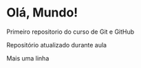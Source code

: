 # Olá, Mundo!
 Primeiro repositorio do curso de Git e GitHub

Repositório atualizado durante aula

Mais uma linha
